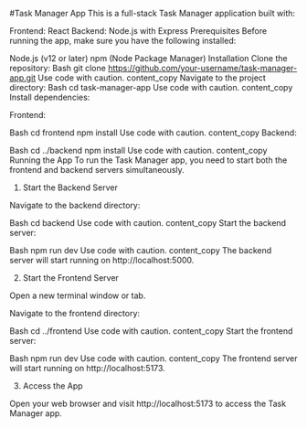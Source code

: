#Task Manager App
This is a full-stack Task Manager application built with:

Frontend: React
Backend: Node.js with Express
Prerequisites
Before running the app, make sure you have the following installed:

Node.js (v12 or later)
npm (Node Package Manager)
Installation
Clone the repository:
Bash
git clone https://github.com/your-username/task-manager-app.git
Use code with caution.
content_copy
Navigate to the project directory:
Bash
cd task-manager-app
Use code with caution.
content_copy
Install dependencies:

Frontend:

Bash
cd frontend
npm install
Use code with caution.
content_copy
Backend:

Bash
cd ../backend
npm install
Use code with caution.
content_copy
Running the App
To run the Task Manager app, you need to start both the frontend and backend servers simultaneously.

1. Start the Backend Server

Navigate to the backend directory:

Bash
cd backend
Use code with caution.
content_copy
Start the backend server:

Bash
npm run dev
Use code with caution.
content_copy
The backend server will start running on http://localhost:5000.

2. Start the Frontend Server

Open a new terminal window or tab.

Navigate to the frontend directory:

Bash
cd ../frontend
Use code with caution.
content_copy
Start the frontend server:

Bash
npm run dev
Use code with caution.
content_copy
The frontend server will start running on http://localhost:5173.

3. Access the App

Open your web browser and visit http://localhost:5173 to access the Task Manager app.

